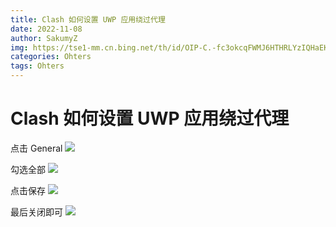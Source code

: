 ```yaml
---
title: Clash 如何设置 UWP 应用绕过代理
date: 2022-11-08
author: SakumyZ
img: https://tse1-mm.cn.bing.net/th/id/OIP-C.-fc3okcqFWMJ6HTHRLYzIQHaEK?pid=ImgDet&rs=1
categories: Ohters
tags: Ohters
---
```


# Clash 如何设置 UWP 应用绕过代理

点击 General
![](https://images-1257722820.cos.ap-guangzhou.myqcloud.com/20221108220828.png)

勾选全部
![](https://images-1257722820.cos.ap-guangzhou.myqcloud.com/20221108221000.png)

点击保存
![](https://images-1257722820.cos.ap-guangzhou.myqcloud.com/20221108221030.png)

最后关闭即可
![](https://images-1257722820.cos.ap-guangzhou.myqcloud.com/20221108221126.png)
